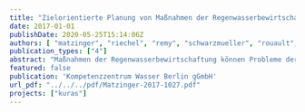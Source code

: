 ```yaml
---
title: "Zielorientierte Planung von Maßnahmen der Regenwasserbewirtschaftung - Ergebnisse des Projektes KURAS"
date: 2017-01-01
publishDate: 2020-05-25T15:14:06Z
authors: [ "matzinger", "riechel", "remy", "schwarzmueller", "rouault", "Schmidt, M.", "Offermann, M.", "Strehl, C.", "Nickel, D.", "Sieker, H.", "Pallasch, M.", "Köhler, M.", "Kaiser, D.", "Möller, C.", "Büter, B.", "Leßmann, D.", "von Tils, R.", "Säumel, I.", "Pille, L.", "Winkler, A.", "Bartel, H.", "Heise, S.", "Heinzmann, B.", "Joswig, K.", "Rehfeld-Klein, M.", "Reichmann, B." ]
publication_types: ["4"]
abstract: "Maßnahmen der Regenwasserbewirtschaftung können Probleme der versiegelten Stadt wie die Belastung urbaner Oberflächengewässer und städtische Hitzeinseln vermindern und gleichzeitig die biologische Vielfalt und die Freiraumqualität verbessern. Um dieses Potenzial gezielt einsetzen zu können, wurden im vorliegenden Leitfaden die Vorteile und der Aufwand dieser Maßnahmen konsequent quantitativ bewertet. Ausgehend von dieser Bewertung wurde im Rahmen von KURAS eine Methode entwickelt, die eine integrierte Planung von Maßnahmen der Regenwasserbewirtschaftung für konkrete Stadtquartiere unterstützen kann. Sie verknüpft lokale Anforderungen mit der Maßnahmenbewertung, um geeignete und machbare Maßnahmen auszuwählen und im Stadtquartier zu platzieren. Neben Einzelmaßnahmen wurden in einem Planspiel auch durch die KURAS-Methode erstellte Maßnahmenkombinationen für zwei Berliner Stadtquartiere hinsichtlich ihrer Effekte quantitativ bewertet. Die Ergebnisse zeigen, dass eine gezielte Kombination von Maßnahmen über die Ebenen der Stadt hinweg - vom Gebäude über das Quartier bis zum Kanaleinzugsgebiet - die angestrebten Effekte für Umwelt und Bewohner deutlich erreicht."
featured: false
publication: 'Kompetenzzentrum Wasser Berlin gGmbH'
url_pdf: "../../../pdf/Matzinger-2017-1027.pdf"
projects: ["kuras"]
---
```


